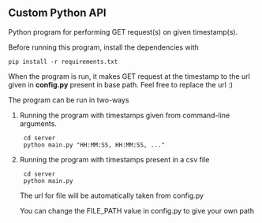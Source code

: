 ## Custom Python API


Python program for performing GET request(s) on given timestamp(s).

Before running this program, install the dependencies with

    pip install -r requirements.txt

When the program is run, it makes GET request at the timestamp to the url given in **config.py** present in base path. Feel free to replace the url :)

The program can be run in two-ways

1. Running the program with timestamps given from command-line arguments.

        cd server
        python main.py "HH:MM:SS, HH:MM:SS, ..."

2. Running the program with timestamps present in a csv file
        
        cd server
        python main.py

    The url for file will be automatically taken from config.py

    You can change the FILE_PATH value in config.py to give your own path
